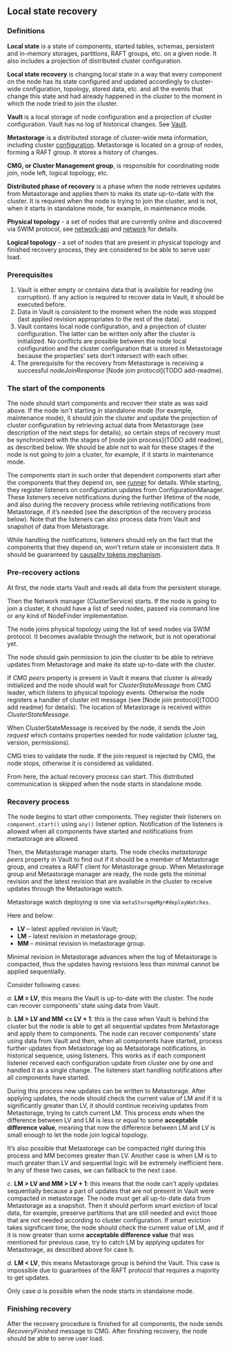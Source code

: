 ## Local state recovery

### Definitions

**Local state** is a state of components, started tables, schemas, persistent and in-memory storages, partitions, RAFT groups, etc. on a given node. It also includes a projection of distributed cluster configuration.

**Local state recovery** is changing local state in a way that every component on the node has its state configured and updated accordingly to cluster-wide configuration, topology, stored data, etc. and all the events that change this state and had already happened in the cluster to the moment in which the node tried to join the cluster.

**Vault** is a local storage of node configuration and a projection of cluster configuration. Vault has no log of historical changes. See [Vault](../../../../../../../../../vault/README.md).

**Metastorage** is a distributed storage of cluster-wide meta information, including cluster [configuration](../../../../../../../../../configuration/README.md). Metastorage is located on a group of nodes, forming a RAFT group. It stores a history of changes.

**CMG, or Cluster Management group**, is responsible for coordinating node join, node left, logical topology, etc.

**Distributed phase of recovery** is a phase when the node retrieves updates from Metastorage and applies them to make its state up-to-date with the cluster. It is required when the node is trying to join the cluster, and is not, when it starts in standalone mode, for example, in maintenance mode.

**Physical topology** - a set of nodes that are currently online and discovered via SWIM protocol, see [network-api](../../../../../../../../../network-api/README.md) and [network](../../../../../../../../../network/README.md) for details.

**Logical topology** - a set of nodes that are present in physical topology and finished recovery process, they are considered to be able to serve user load.

### Prerequisites

1. Vault is either empty or contains data that is available for reading (no corruption).
   If any action is required to recover data in Vault, it should be executed before.
2. Data in Vault is consistent to the moment when the node was stopped (last applied revision appropriates to the rest of the data).
3. Vault contains local node configuration, and a projection of cluster configuration. The latter can be written only after the cluster is initialized. No conflicts are possible between the node local configuration and the cluster configuration that is stored in Metastorage because the properties’ sets don’t intersect with each other.
4. The prerequisite for the recovery from Metastorage is receiving a successful _nodeJoinResponse_ [Node join protocol](TODO add-readme).

### The start of the components

The node should start components and recover their state as was said above. If the node isn't starting in standalone mode (for example, maintenance mode), it should join the cluster and update the projection of cluster configuration by retrieving actual data from Metastorage (see description of the next steps for details), so certain steps of recovery must be synchronized with the stages of [node join process](TODO add readme), as described below. We should be able not to wait for these stages if the node is not going to join a cluster, for example, if it starts in maintenance mode.

The components start in such order that dependent components start after the components that they depend on, see [runner](../../../../../../../../../runner/README.md) for details. While starting, they register listeners on configuration updates from ConfigurationManager. These listeners receive notifications during the further lifetime of the node, and also during the recovery process while retrieving notifications from Metastorage, if it’s needed (see the description of the recovery process below). Note that the listeners can also process data from Vault and snapshot of data from Metastorage.

While handling the notifications, listeners should rely on the fact that the components that they depend on, won’t return stale or inconsistent data. It should be guaranteed by [causality tokens mechanism](TODO).

### Pre-recovery actions

At first, the node starts Vault and reads all data from the persistent storage.

Then the Network manager (ClusterService) starts. If the node is going to join a cluster, it should have a list of seed nodes, passed via command line or any kind of NodeFinder implementation.

The node joins physical topology using the list of seed nodes via SWIM protocol. It becomes available through the network, but is not operational yet.

The node should gain permission to join the cluster to be able to retrieve updates from Metastorage and make its state up-to-date with the cluster.

If _CMG peers_ property is present in Vault it means that cluster is already initialized and the node should wait for _ClusterStateMessage_ from CMG leader, which listens to physical topology events. Otherwise the node registers a handler of cluster init message (see [Node join protocol](TODO add readme) for details). The location of Metastorage is received within _ClusterStateMessage_.

When ClusterStateMessage is received by the node, it sends the _Join request_ which contains properties needed for node validation (cluster tag, version, permissions).

CMG tries to validate the node. If the join request is rejected by CMG, the node stops, otherwise it is considered as validated.

From here, the actual recovery process can start. This distributed communication is skipped when the node starts in standalone mode.

### Recovery process

The node begins to start other components. They register their listeners on `component.start()` using `any()` listener option. Notification of the listeners is allowed when all components have started and notifications from metastorage are allowed.

Then, the Metastorage manager starts. The node checks _metastorage peers_ property in Vault to find out if it should be a member of Metastorage group, and creates a RAFT client for Metastorage group. When Metastorage group and Metastorage manager are ready, the node gets the minimal revision and the latest revision that are available in the cluster to receive updates through the Metastorage watch.

Metastorage watch deploying is one via `metaStorageMgr#deployWatches`.

Here and below:
- **LV** – latest applied revision in Vault;
- **LM** – latest revision in metastorage group;
- **MM** – minimal revision in metastorage group.

Minimal revision in Metastorage advances when the log of Metastorage is compacted, thus the updates having revisions less than minimal cannot be applied sequentially.

Consider following cases:

_a._ **LM = LV**, this means the Vault is up-to-date with the cluster. The node can recover components’ state using data from Vault.

_b._ **LM > LV and MM <= LV + 1**: this is the case when Vault is behind the cluster but the node is able to get all sequential updates from Metastorage and apply them to components. The node can recover components’ state using data from Vault and then, when all components have started, process further updates from Metastorage log as Metastorage notifications, in historical sequence, using listeners. This works as if each component listener received each configuration update from cluster one by one and handled it as a single change. The listeners start handling notifications after all components have started.
  
During this process new updates can be written to Metastorage. After applying updates, the node should check the current value of LM and if it is significantly greater than LV, it should continue receiving updates from Metastorage, trying to catch current LM. This process ends when the difference between LV and LM is less or equal to some **acceptable difference value**, meaning that now the difference between LM and LV is small enough to let the node join logical topology.
  
It’s also possible that Metastorage can be compacted right during this process and MM becomes greater than LV. Another case is when LM is to much greater than LV and sequential logic will be extremely inefficient here. In any of these two cases, we can fallback to the next case.

_c._ **LM > LV and MM > LV + 1**: this means that the node can't apply updates sequentially because a part of updates that are not present in Vault were compacted in metastorage. The node must get all up-to-date data from Metastorage as a snapshot. Then it should perform smart eviction of local data, for example, preserve partitions that are still needed and evict those that are not needed according to cluster configuration.
  If smart eviction takes significant time, the node should check the current value of LM, and if it is now greater than some **acceptable difference value** that was mentioned for previous case, try to catch LM by applying updates for Metastorage, as described above for case b.

_d._ **LM < LV**, this means Metastorage group is behind the Vault. This case is impossible due to guarantees of the RAFT protocol that requires a majority to get updates.

Only case _a_ is possible when the node starts in standalone mode.
 
### Finishing recovery

After the recovery procedure is finished for all components, the node sends _RecoveryFinished_ message to CMG. After finishing recovery, the node should be able to serve user load.
